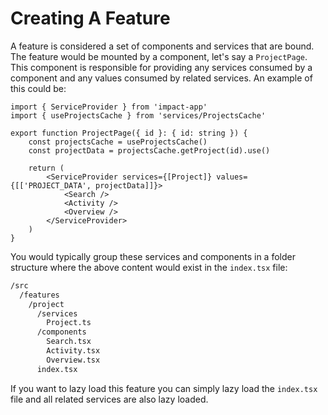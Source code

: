 # Creating A Feature

A feature is considered a set of components and services that are bound. The feature would be mounted by a component, let's say a `ProjectPage`. This component is responsible for providing any services consumed by a component and any values consumed by related services. An example of this could be:

```tsx
import { ServiceProvider } from 'impact-app'
import { useProjectsCache } from 'services/ProjectsCache'

export function ProjectPage({ id }: { id: string }) {
    const projectsCache = useProjectsCache()
    const projectData = projectsCache.getProject(id).use()

    return (
        <ServiceProvider services={[Project]} values={[['PROJECT_DATA', projectData]]}>
            <Search />
            <Activity />
            <Overview />
        </ServiceProvider>
    )
}
```

You would typically group these services and components in a folder structure where the above content would exist in the `index.tsx` file:

```bash
/src
  /features
    /project
      /services
        Project.ts
      /components
        Search.tsx
        Activity.tsx
        Overview.tsx
      index.tsx
```

If you want to lazy load this feature you can simply lazy load the `index.tsx` file and all related services are also lazy loaded.